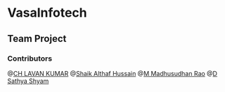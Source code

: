 # VasaInfotech

## Team Project

### Contributors

@[CH LAVAN KUMAR](https://github.com/lavank179/)
@[Shaik Althaf Hussain](https://github.com/althafcodes/)
@[M Madhusudhan Rao](https://github.com/madhu-m-hits/)
@[D Sathya Shyam](https://github.com/sathyashyam/)
